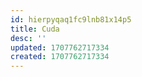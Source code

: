 ```yaml
---
id: hierpyqaq1fc9lnb81x14p5
title: Cuda
desc: ''
updated: 1707762717334
created: 1707762717334
---
```

